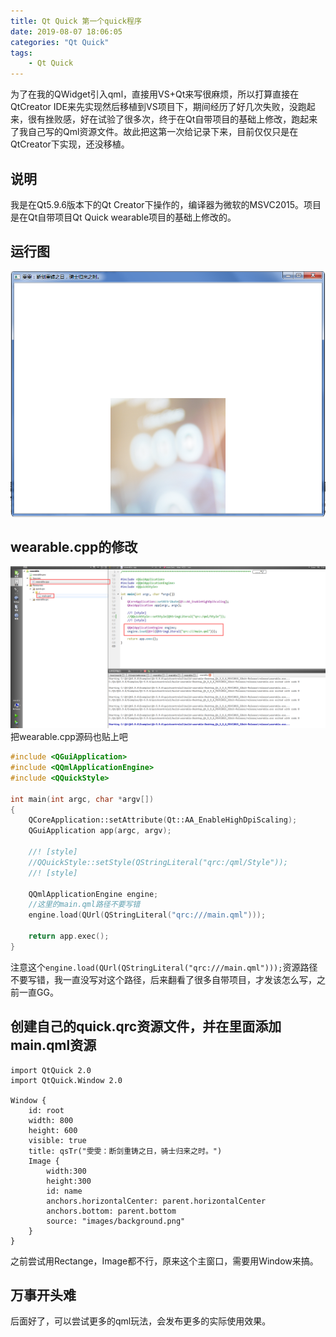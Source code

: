 ```yaml
---
title: Qt Quick 第一个quick程序
date: 2019-08-07 18:06:05
categories: "Qt Quick"
tags:
	- Qt Quick
---
```

为了在我的QWidget引入qml，直接用VS+Qt来写很麻烦，所以打算直接在QtCreator IDE来先实现然后移植到VS项目下，期间经历了好几次失败，没跑起来，很有挫败感，好在试验了很多次，终于在Qt自带项目的基础上修改，跑起来了我自己写的Qml资源文件。故此把这第一次给记录下来，目前仅仅只是在QtCreator下实现，还没移植。
<!-- more -->
## 说明
我是在Qt5.9.6版本下的Qt Creator下操作的，编译器为微软的MSVC2015。项目是在Qt自带项目Qt Quick wearable项目的基础上修改的。

## 运行图
![](https://raw.githubusercontent.com/xiaoyuren8/xiaoyuren8.github.io/master/image/Qt/quick/getting-started/run.png)

## wearable.cpp的修改
![](https://raw.githubusercontent.com/xiaoyuren8/xiaoyuren8.github.io/master/image/Qt/quick/getting-started/wearable.png)
把wearable.cpp源码也贴上吧
```CPP
#include <QGuiApplication>
#include <QQmlApplicationEngine>
#include <QQuickStyle>

int main(int argc, char *argv[])
{
    QCoreApplication::setAttribute(Qt::AA_EnableHighDpiScaling);
    QGuiApplication app(argc, argv);

    //! [style]
    //QQuickStyle::setStyle(QStringLiteral("qrc:/qml/Style"));
    //! [style]

    QQmlApplicationEngine engine;
	//这里的main.qml路径不要写错
    engine.load(QUrl(QStringLiteral("qrc:///main.qml")));

    return app.exec();
}
```
注意这个`engine.load(QUrl(QStringLiteral("qrc:///main.qml")));`资源路径不要写错，我一直没写对这个路径，后来翻看了很多自带项目，才发该怎么写，之前一直GG。
## 创建自己的quick.qrc资源文件，并在里面添加main.qml资源
```JS
import QtQuick 2.0
import QtQuick.Window 2.0

Window {
    id: root
    width: 800
    height: 600
    visible: true
    title: qsTr("雯雯：断剑重铸之日，骑士归来之时。")
    Image {
        width:300
        height:300
        id: name
        anchors.horizontalCenter: parent.horizontalCenter
        anchors.bottom: parent.bottom
        source: "images/background.png"
    }
}
```
之前尝试用Rectange，Image都不行，原来这个主窗口，需要用Window来搞。
## 万事开头难
后面好了，可以尝试更多的qml玩法，会发布更多的实际使用效果。
